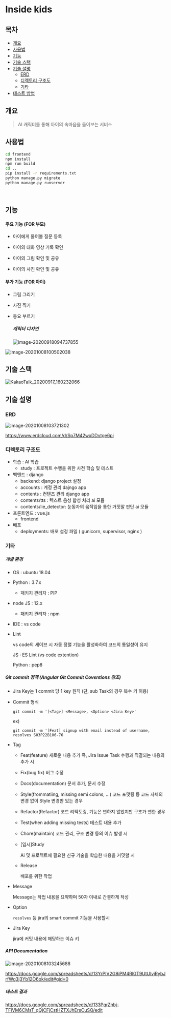 # Inside kids

## 목차
- [개요](#개요)
- [사용법](#사용법)
- [기능](#기능)
- [기술 스택](#기술-스택)
- [기술 설명](#기술-설명)
	- [ERD](#erd)
	- [디렉토리 구조도](#디렉토리-구조도)
	- [기타](#기타)
- [테스트 방법](#테스트-방법)


## 개요
> AI 캐릭터를 통해 아이의 속마음을 들어보는 서비스 



## 사용법

```bash
cd frontend
npm install
npm run build
cd ..
pip install -r requirements.txt
python manage.py migrate
python manage.py runserver
```



​    


## 기능

#### 주요 기능 (FOR 부모)

- 아이에게 물어볼 질문 등록

- 아이의 대화 영상 기록 확인

- 아이의 그림 확인 및 공유

- 아이의 사진 확인 및 공유

  

#### 부가 기능 (FOR 아이)

- 그림 그리기

- 사진 찍기

- 동요 부르기

  ##### 캐릭터 디자인

  ![image-20200918094737855](README.assets/image-20200918094737855.png)

![image-20201008100502038](README.assets/image-20201008100502038.png)





## 기술 스택
![KakaoTalk_20200917_160232066](README.assets/KakaoTalk_20200917_160232066.png)



## 기술 설명

### ERD

![image-20201008103721302](README.assets/image-20201008103721302.png)

https://www.erdcloud.com/d/Sp7M42wxDDvtge6pi




### 디렉토리 구조도

- 학습 : AI 학습
  - study : 프로젝트 수행을 위한 사전 학습 및 테스트
- 백엔드 : django
  - backend: django project 설정
  - accounts : 계정 관리 dajngo app
  - contents : 컨텐츠 관리 django app
  - contents/tts : 텍스트 음성 합성 처리 ai 모듈
  - contents/lie_detector: 눈동자의 움직임을 통한 거짓말 판단 ai  모듈
- 프론트엔드 : vue.js
  - frontend
- 배포
  - deployments: 배포 설정 파일 ( gunicorn, supervisor, nginx )



### 기타
##### 개발 환경

- OS : ubuntu 18.04

- Python : 3.7.x

  - 패키지 관리자 : PIP

- node JS :  12.x

  - 패키지 관리자 : npm

- IDE : vs code

- Lint

  vs code의 세이브 시 자동 정렬 기능을 활성화하여 코드의 통일성이 유지

  JS : ES Lint (vs code extention)

  Python : pep8
  
  


##### Git commit 정책 (Angular Git Commit Coventions 참조)

- Jira Key는 1 commit 당 1 key 원칙 (단, sub Task의 경우 복수 키 허용)
  
- Commit 형식

  `git commit -m '[<Tag>] <Message>, <Option> <Jira Key>'`

  ex) 

  `git commit -m '[Feat] signup with email instead of username, resolves S03P22B106-76`
  
- Tag

  - Feat(feature)
    새로운 내용 추가 즉, Jira Issue Task 수행과 직결되는 내용의 추가 시

  - Fix(bug fix)
    버그 수정

  - Docs(documentation)
    문서 추가, 문서 수정

  - Style(frommatiing, missing semi colons, ...)
    코드 포맷팅 등 코드 자체의 변경 없이 Style 변경만 있는 경우

  - Refactor(Refactor)
    코드 리펙토링, 기능은 변하지 않았지만 구조가 변한 경우

  - Test(when adding missing tests)
    테스트 내용 추가

  - Chore(maintain)
    코드 관리, 구조 변경 등의 이슈 발생 시

  - [임시]Study

    Ai 및 프로젝트에 필요한 신규 기술을 학습한 내용을 커밋할 시
    
  - Release

    배포를 위한 작업

- Message

  Message는 작업 내용을 요약하며 50자 이내로 간결하게 작성

- Option

  `resolves` 등 jira의 smart commit 기능을 사용할시

- Jira Key

  jira에 커밋 내용에 해당하는 이슈 키



##### API Documentation

![image-20201008103245688](README.assets/image-20201008103245688.png)

https://docs.google.com/spreadsheets/d/13YrPIV2G8iPM4RlGT9UtUlvjRybJrfWg3j3Yb12O6ok/edit#gid=0



##### 테스트 결과

https://docs.google.com/spreadsheets/d/133PqrZhbj-TFiVM6CMsT_qQjCFjCstHZTXJhErsCuSQ/edit





